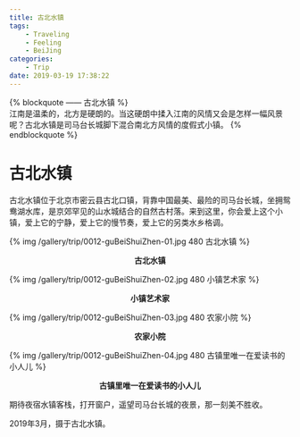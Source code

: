 ```yaml
---
title: 古北水镇
tags:
    - Traveling
    - Feeling
    - BeiJing
categories:
	- Trip
date: 2019-03-19 17:38:22
---
```


{% blockquote —— 古北水镇 %}  
江南是温柔的，北方是硬朗的。当这硬朗中揉入江南的风情又会是怎样一幅风景呢？古北水镇是司马台长城脚下混合南北方风情的度假式小镇。
{% endblockquote %} 

<!-- more -->

# 古北水镇

古北水镇位于北京市密云县古北口镇，背靠中国最美、最险的司马台长城，坐拥鸳鸯湖水库，是京郊罕见的山水城结合的自然古村落。来到这里，你会爱上这个小镇，爱上它的宁静，爱上它的慢节奏，爱上它的另类水乡格调。

{% img /gallery/trip/0012-guBeiShuiZhen-01.jpg 480 古北水镇 %}
<p align="center"><b>古北水镇</b></p>

{% img /gallery/trip/0012-guBeiShuiZhen-02.jpg 480 小镇艺术家 %}
<p align="center"><b>小镇艺术家</b></p>

{% img /gallery/trip/0012-guBeiShuiZhen-03.jpg 480 农家小院 %}
<p align="center"><b>农家小院</b></p>

{% img /gallery/trip/0012-guBeiShuiZhen-04.jpg 480 古镇里唯一在爱读书的小人儿 %}
<p align="center"><b>古镇里唯一在爱读书的小人儿</b></p>


期待夜宿水镇客栈，打开窗户，遥望司马台长城的夜景，那一刻美不胜收。

2019年3月，摄于古北水镇。